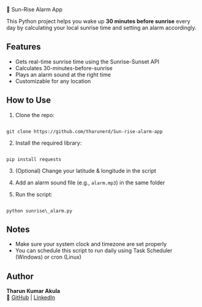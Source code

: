 🌅 Sun-Rise Alarm App

This Python project helps you wake up **30 minutes before sunrise** every day by calculating your local sunrise time and setting an alarm accordingly.

## Features
- Gets real-time sunrise time using the Sunrise-Sunset API
- Calculates 30-minutes-before-sunrise
- Plays an alarm sound at the right time
- Customizable for any location

## How to Use
1. Clone the repo:
```

git clone https://github.com/tharunerd/Sun-rise-alarm-app

```

2. Install the required library:
```

pip install requests

```

3. (Optional) Change your latitude & longitude in the script

4. Add an alarm sound file (e.g., `alarm.mp3`) in the same folder

5. Run the script:
```

python sunrise\_alarm.py

```

## Notes
- Make sure your system clock and timezone are set properly
- You can schedule this script to run daily using Task Scheduler (Windows) or cron (Linux)

## Author
**Tharun Kumar Akula**  
🔗 [GitHub](https://github.com/tharunerd) | [LinkedIn](https://linkedin.com/in/akula-tharun-kumar)
